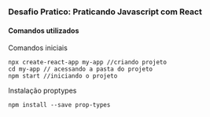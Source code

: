 ### Desafio Pratico: Praticando Javascript com React

#### Comandos utilizados

Comandos iniciais

    npx create-react-app my-app //criando projeto
	cd my-app // acessando a pasta do projeto
	npm start //iniciando o projeto

Instalação proptypes

    npm install --save prop-types

